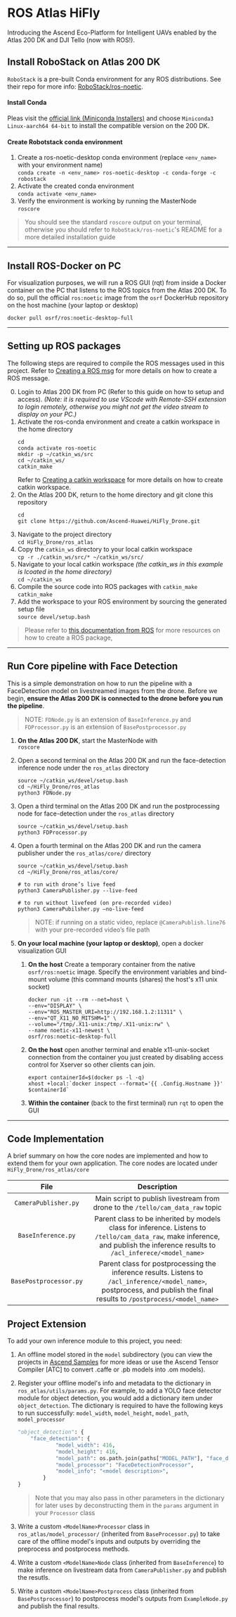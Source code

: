 # ROS Atlas HiFly
Introducing the Ascend Eco-Platform for Intelligent UAVs enabled by the Atlas 200 DK and DJI Tello (now with ROS!).


## Install RoboStack on Atlas 200 DK
`RoboStack` is a pre-built Conda environment for any ROS distributions. See their repo for more info: [RoboStack/ros-noetic](https://github.com/RoboStack/ros-noetic).<br>

#### Install Conda
Pleas visit the [official link (Miniconda Installers)](https://docs.conda.io/en/latest/miniconda.html) and choose `Miniconda3 Linux-aarch64 64-bit` to install the compatible version on the 200 DK.

#### Create Robotstack conda environment
1. Create a ros-noetic-desktop conda environment (replace `<env_name>` with your environment name)<br>
 `conda create -n <env_name> ros-noetic-desktop -c conda-forge -c robostack`
2. Activate the created conda environment<br>
 `conda activate <env_name>`
3. Verify the environment is working by running the MasterNode<br>
 `roscore`<br>
> You should see the standard `roscore` output on your terminal, otherwise you should refer to `RoboStack/ros-noetic`'s README for a more detailed installation guide
<hr>


## Install ROS-Docker on PC

For visualization purposes, we will run a ROS GUI (rqt) from inside a Docker container on the PC that listens to the ROS topics from the Atlas 200 DK. 
To do so, pull the official `ros:noetic` image from the `osrf` DockerHub repository on the host machine (your laptop or desktop)
```
docker pull osrf/ros:noetic-desktop-full
```
<hr>

## Setting up ROS packages
The following steps are required to compile the ROS messages used in this project. Refer to [Creating a ROS msg](http://wiki.ros.org/ROS/Tutorials/CreatingMsgAndSrv) for more details on how to create a ROS message.

0. Login to Atlas 200 DK from PC (Refer to this guide on how to setup and access). _(Note: it is required to use VScode with Remote-SSH extension to login remotely, otherwise you might not get the video stream to display on your PC.)_
1. Activate the ros-conda environment and create a catkin workspace in the home directory <br>
    ```
    cd
    conda activate ros-noetic
    mkdir -p ~/catkin_ws/src
    cd ~/catkin_ws/
    catkin_make
    ```
    Refer to [Creating a catkin workspace](http://wiki.ros.org/catkin/Tutorials/create_a_workspace) for more details on how to create catkin workspace.
3. On the Atlas 200 DK, return to the home directory and git clone this repository <br>
    ```
    cd
    git clone https://github.com/Ascend-Huawei/HiFly_Drone.git
    ```
2. Navigate to the project directory<br>
    `cd HiFly_Drone/ros_atlas`<br>
2. Copy the `catkin_ws` directory to your local catkin workspace <br>
    `cp -r ./catkin_ws/src/* ~/catkin_ws/src/`
3. Navigate to your local catkin workspace _(the catkin_ws in this example is lcoated in the home directory)_ <br>
    `cd ~/catkin_ws`
4. Compile the source code into ROS packages with `catkin_make` <br>
    `catkin_make`
5. Add the workspace to your ROS environment by sourcing the generated setup file <br>
    `source devel/setup.bash`

> Please refer to [this documentation from ROS](http://wiki.ros.org/ROS/Tutorials/CreatingPackage) for more resources on how to create a ROS package, 
<hr>

## Run Core pipeline with Face Detection 
This is a simple demonstration on how to run the pipeline with a FaceDetection model on livestreamed images from the drone. 
Before we begin, **ensure the Atlas 200 DK is connected to the drone before you run the pipeline**.

> NOTE: `FDNode.py` is an extension of `BaseInference.py` and `FDProcessor.py` is an extension of `BasePostprocessor.py`

1. **On the Atlas 200 DK**, start the MasterNode with <br>
	`roscore`
2. Open a second terminal on the Atlas 200 DK and run the face-detection inference node under the `ros_atlas` directory <br>
	```
	source ~/catkin_ws/devel/setup.bash
	cd ~/HiFly_Drone/ros_atlas
	python3 FDNode.py
	```
3. Open a third terminal on the Atlas 200 DK and run the postprocessing node for face-detection under the `ros_atlas` directory <br>
	```
	source ~/catkin_ws/devel/setup.bash
	python3 FDProcessor.py
	```
4. Open a fourth terminal on the Atlas 200 DK and run the camera publisher under the `ros_atlas/core/` directory <br> 
	```
	source ~/catkin_ws/devel/setup.bash
	cd ~/HiFly_Drone/ros_atlas/core/
	
	# to run with drone’s live feed
	python3 CameraPublisher.py --live-feed
	
	# to run without livefeed (on pre-recorded video)
	python3 CameraPubilsher.py —no-live-feed
	```
	> NOTE: if running on a static video, replace `@CameraPublish.line76` with your pre-recorded video’s file path
	
5. **On your local machine (your laptop or desktop)**, open a docker visualization GUI <br>
	1. **On the host** Create a temporary container from the native `osrf/ros:noetic` image. Specify the environment variables and bind-mount volume (this command mounts (shares) the host's x11 unix socket)<br>
		```
		docker run -it --rm --net=host \
		--env="DISPLAY" \
		--env="ROS_MASTER_URI=http://192.168.1.2:11311" \
		--env="QT_X11_NO_MITSHM=1" \
		--volume="/tmp/.X11-unix:/tmp/.X11-unix:rw" \
		--name noetic-x11-newest \
		osrf/ros:noetic-desktop-full
		```
	2. **On the host** open another terminal and enable x11-unix-socket connection from the container you just created by disabling access control for Xserver so other clients can join. <br>
		```
		export containerId=$(docker ps -l -q)
		xhost +local:`docker inspect --format='{{ .Config.Hostname }}' $containerId`	
		```
   	3. **Within the container** (back to the first terminal) run `rqt` to open the GUI <br>

<hr>

## Code Implementation
A brief summary on how the core nodes are implemented and how to extend them for your own application. The core nodes are located under `HiFly_Drone/ros_atlas/core`

|   File   |         Description           |
|:--------:|:-----------------------------:|
| `CameraPublisher.py`   | Main script to publish livestream from drone to the `/tello/cam_data_raw` topic |
| `BaseInference.py`     | Parent class to be inherited by models class for inference. Listens to `/tello/cam_data_raw`, make inference, and publish the inference results to `/acl_inferece/<model_name>`|
| `BasePostprocessor.py` | Parent class for postprocessing the inference results. Listens to `/acl_inference/<model_name>`, postprocess, and publish the final results to `/postprocess/<model_name>` |

## Project Extension
To add your own inference module to this project, you need:

1. An offline model stored in the `model` subdirectory (you can view the projects in [Ascend Samples](https://gitee.com/ascend/samples) for more ideas or use the Ascend Tensor Compiler [ATC] to convert .caffe or .pb models into .om models).

2. Register your offline model's info and metadata to the dictionary in `ros_atlas/utils/params.py`. For example, to add a YOLO face detector module for object detection, you would add a dictionary item under `object_detection`. The dictionary is required to have the following keys to run successfully: `model_width`, `model_height`, `model_path`, `model_processor`
    ```python
    "object_detection": {
        "face_detection": {
                "model_width": 416,
                "model_height": 416,
                "model_path": os.path.join(paths["MODEL_PATH"], "face_detection.om"),
                "model_processor": "FaceDetectionProcessor",
                "model_info": "<model description>",
            }
    }
    ```
    > Note that you may also pass in other parameters in the dictionary for later uses by deconstructing them in the `params` argument in your `Processor` class

3. Write a custom `<ModelName>Processor` class in `ros_atlas/model_processor/` (inherited from `BaseProcessor.py`) to take care of the offline model's inputs and outputs by overriding the preprocess and postprocess methods.
3. Write a custom `<ModelName>Node` class (inherited from `BaseInference`) to make inference on livestream data from `CameraPublisher.py` and publish the resutls.
4. Write a custom `<ModelName>Postprocess` class (inherited from `BasePostprocessor`) to postprocess model's outputs from `ExampleNode.py` and publish the final results.
